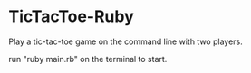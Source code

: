 # TicTacToe-Ruby
Play a tic-tac-toe game on the command line with two players.

run "ruby main.rb" on the terminal to start.